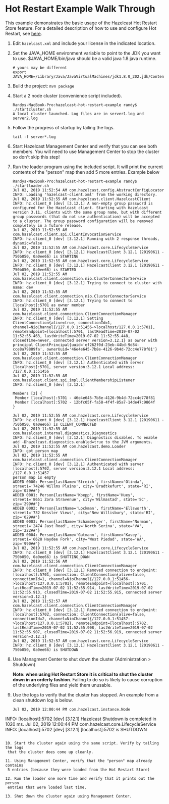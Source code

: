 # Hot Restart Example Walk Through

This example demonstrates the basic usage of the Hazelcast Hot Restart Store
feature.  For a detailed description of how to use and configure Hot Restart,
see [here](https://docs.hazelcast.org/docs/3.12/manual/html-single/index.html#hot-restart-persistence).

1. Edit `hazelcast.xml` and include your license in the indicated location.
2. Set the JAVA_HOME environment variable to point to the JDK you want to use.
 $JAVA_HOME/bin/java should be a valid java 1.8 java runtime.
   ```
   # yours may be different
   export JAVA_HOME=/Library/Java/JavaVirtualMachines/jdk1.8.0_202.jdk/Contents/Home
   ```
3. Build the project: `mvn package`
4. Start a 2 node cluster (convenience script included).
   ```
   Randys-MacBook-Pro:hazelcast-hot-restart-example randy$ ./startcluster.sh
   A local cluster launched. Log files are in server1.log and server2.log
   ```
5. Follow the progress of startup by tailing the logs.
   ```
   tail -f server*.log
   ```
6. Start Hazelcast Management Center and verify that you can see both members.
   You will need to use Management Center to stop the cluster so don't skip
   this step!

7. Run the loader program using the included script.  It will print the current
   contents of the "person" map then add 5 more entries. Example below
   ```
   Randys-MacBook-Pro:hazelcast-hot-restart-example randy$ ./startloader.sh
   Jul 02, 2019 11:52:54 AM com.hazelcast.config.AbstractConfigLocator
   INFO: Loading 'hazelcast-client.xml' from the working directory.
   Jul 02, 2019 11:52:55 AM com.hazelcast.client.HazelcastClient
   INFO: hz.client_0 [dev] [3.12.1] A non-empty group password is configured for the Hazelcast client. Starting with Hazelcast version 3.11, clients with the same group name, but with different group passwords (that do not use authentication) will be accepted to a cluster. The group password configuration will be removed completely in a future release.
   Jul 02, 2019 11:52:55 AM com.hazelcast.client.spi.ClientInvocationService
   INFO: hz.client_0 [dev] [3.12.1] Running with 2 response threads, dynamic=false
   Jul 02, 2019 11:52:55 AM com.hazelcast.core.LifecycleService
   INFO: hz.client_0 [dev] [3.12.1] HazelcastClient 3.12.1 (20190611 - 750b050, 0a0ee66) is STARTING
   Jul 02, 2019 11:52:55 AM com.hazelcast.core.LifecycleService
   INFO: hz.client_0 [dev] [3.12.1] HazelcastClient 3.12.1 (20190611 - 750b050, 0a0ee66) is STARTED
   Jul 02, 2019 11:52:55 AM com.hazelcast.client.connection.nio.ClusterConnectorService
   INFO: hz.client_0 [dev] [3.12.1] Trying to connect to cluster with name: dev
   Jul 02, 2019 11:52:55 AM com.hazelcast.client.connection.nio.ClusterConnectorService
   INFO: hz.client_0 [dev] [3.12.1] Trying to connect to [localhost]:5701 as owner member
   Jul 02, 2019 11:52:55 AM com.hazelcast.client.connection.ClientConnectionManager
   INFO: hz.client_0 [dev] [3.12.1] Setting ClientConnection{alive=true, connectionId=1, channel=NioChannel{/127.0.0.1:51456->localhost/127.0.0.1:5701}, remoteEndpoint=[localhost]:5701, lastReadTime=2019-07-02 11:52:55.463, lastWriteTime=2019-07-02 11:52:55.448, closedTime=never, connected server version=3.12.1} as owner with principal ClientPrincipal{uuid='ef262f0d-23eb-44bd-9d84-cce8a79889fa', ownerUuid='46e4e645-7b8e-4126-9b4d-72cc4e778f81'}
   Jul 02, 2019 11:52:55 AM com.hazelcast.client.connection.ClientConnectionManager
   INFO: hz.client_0 [dev] [3.12.1] Authenticated with server [localhost]:5701, server version:3.12.1 Local address: /127.0.0.1:51456
   Jul 02, 2019 11:52:55 AM com.hazelcast.client.spi.impl.ClientMembershipListener
   INFO: hz.client_0 [dev] [3.12.1]

   Members [2] {
   	Member [localhost]:5701 - 46e4e645-7b8e-4126-9b4d-72cc4e778f81
   	Member [localhost]:5702 - 12bfc05f-fa58-4f4f-85a7-14de47c9864f
   }

   Jul 02, 2019 11:52:55 AM com.hazelcast.core.LifecycleService
   INFO: hz.client_0 [dev] [3.12.1] HazelcastClient 3.12.1 (20190611 - 750b050, 0a0ee66) is CLIENT_CONNECTED
   Jul 02, 2019 11:52:55 AM com.hazelcast.internal.diagnostics.Diagnostics
   INFO: hz.client_0 [dev] [3.12.1] Diagnostics disabled. To enable add -Dhazelcast.diagnostics.enabled=true to the JVM arguments.
   Jul 02, 2019 11:52:55 AM com.hazelcast.demo.Loader
   INFO: got person map
   Jul 02, 2019 11:52:55 AM com.hazelcast.client.connection.ClientConnectionManager
   INFO: hz.client_0 [dev] [3.12.1] Authenticated with server [localhost]:5702, server version:3.12.1 Local address: /127.0.0.1:51457
   person map is empty
   ADDED 0000: Person{lastName='Streich', firstName='Olinda', street1='74246 Willms Plains', city='Bradtkefurt', state='RI', zip='029##'}
   ADDED 0001: Person{lastName='Koepp', firstName='Huey', street1='8651 Zora Stravenue', city='Wilmastad', state='SC', zip='299##'}
   ADDED 0002: Person{lastName='Lockman', firstName='Ellsworth', street1='732 Kessler Views', city='New Willisbury', state='RI', zip='029##'}
   ADDED 0003: Person{lastName='Schamberger', firstName='Norman', street1='2474 Jast Road', city='North Serina', state='VA', zip='222##'}
   ADDED 0004: Person{lastName='Gutmann', firstName='Kasey', street1='6628 Haydee Fork', city='West Piedad', state='WA', zip='990##'}
   Jul 02, 2019 11:52:55 AM com.hazelcast.core.LifecycleService
   INFO: hz.client_0 [dev] [3.12.1] HazelcastClient 3.12.1 (20190611 - 750b050, 0a0ee66) is SHUTTING_DOWN
   Jul 02, 2019 11:52:56 AM com.hazelcast.client.connection.ClientConnectionManager
   INFO: hz.client_0 [dev] [3.12.1] Removed connection to endpoint: [localhost]:5701, connection: ClientConnection{alive=false, connectionId=1, channel=NioChannel{/127.0.0.1:51456->localhost/127.0.0.1:5701}, remoteEndpoint=[localhost]:5701, lastReadTime=2019-07-02 11:52:55.914, lastWriteTime=2019-07-02 11:52:55.913, closedTime=2019-07-02 11:52:55.915, connected server version=3.12.1}
   Jul 02, 2019 11:52:57 AM com.hazelcast.client.connection.ClientConnectionManager
   INFO: hz.client_0 [dev] [3.12.1] Removed connection to endpoint: [localhost]:5702, connection: ClientConnection{alive=false, connectionId=2, channel=NioChannel{/127.0.0.1:51457->localhost/127.0.0.1:5702}, remoteEndpoint=[localhost]:5702, lastReadTime=2019-07-02 11:52:55.908, lastWriteTime=2019-07-02 11:52:55.907, closedTime=2019-07-02 11:52:56.919, connected server version=3.12.1}
   Jul 02, 2019 11:52:57 AM com.hazelcast.core.LifecycleService
   INFO: hz.client_0 [dev] [3.12.1] HazelcastClient 3.12.1 (20190611 - 750b050, 0a0ee66) is SHUTDOWN   
   ```

8. Use Managment Center to shut down the cluster (Administration > Shutdown)

   __Note: when using Hot Restart Store it is critical to shut the cluster down
   in an orderly fashion__. Failing to do so is likely to cause corruption
   of the underlying files and yield them unusable.

9. Use the logs to verify that the cluster has stopped.  An example from a clean
   shutdown log is below.

   ```
   Jul 02, 2019 12:00:44 PM com.hazelcast.instance.Node
INFO: [localhost]:5702 [dev] [3.12.1] Hazelcast Shutdown is completed in 1020 ms.
Jul 02, 2019 12:00:44 PM com.hazelcast.core.LifecycleService
INFO: [localhost]:5702 [dev] [3.12.1] [localhost]:5702 is SHUTDOWN
   ```

10. Start the cluster again using the same script. Verify by tailing the logs
    that the cluster does come up cleanly.

11. Using Management Center, verify that the "person" map already contains
    5 entries (because they were loaded from the Hot Restart Store)

12. Run the loader one more time and verify that it prints out the person
    entries that were loaded last time.

13. Shut down the cluster again using Management Center.
